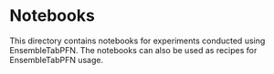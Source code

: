 # Notebooks

This directory contains notebooks for experiments conducted using EnsembleTabPFN. The notebooks can also be used as recipes for EnsembleTabPFN usage.